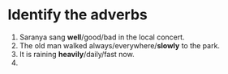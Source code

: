 # Identify the adverbs

1. Saranya sang **well**/good/bad in the local concert. 
2. The old man walked always/everywhere/**slowly** to the park.
3. It is raining **heavily**/daily/fast now.
4. 
